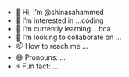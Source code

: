 - 👋 Hi, I’m @shinasahammed
- 👀 I’m interested in ...coding
- 🌱 I’m currently learning ...bca
- 💞️ I’m looking to collaborate on ...
- 📫 How to reach me ...
- 😄 Pronouns: ...
- ⚡ Fun fact: ...

<!---
shinasahammed/shinasahammed is a ✨ special ✨ repository because its `README.md` (this file) appears on your GitHub profile.
You can click the Preview link to take a look at your changes.
--->
